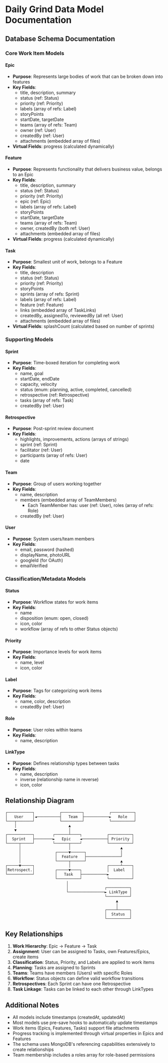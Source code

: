 # Daily Grind Data Model Documentation

## Database Schema Documentation

### Core Work Item Models

#### Epic

- **Purpose**: Represents large bodies of work that can be broken down into features
- **Key Fields**:
  - title, description, summary
  - status (ref: Status)
  - priority (ref: Priority)
  - labels (array of refs: Label)
  - storyPoints
  - startDate, targetDate
  - teams (array of refs: Team)
  - owner (ref: User)
  - createdBy (ref: User)
  - attachments (embedded array of files)
- **Virtual Fields**: progress (calculated dynamically)

#### Feature

- **Purpose**: Represents functionality that delivers business value, belongs to an Epic
- **Key Fields**:
  - title, description, summary
  - status (ref: Status)
  - priority (ref: Priority)
  - epic (ref: Epic)
  - labels (array of refs: Label)
  - storyPoints
  - startDate, targetDate
  - teams (array of refs: Team)
  - owner, createdBy (both ref: User)
  - attachments (embedded array of files)
- **Virtual Fields**: progress (calculated dynamically)

#### Task

- **Purpose**: Smallest unit of work, belongs to a Feature
- **Key Fields**:
  - title, description
  - status (ref: Status)
  - priority (ref: Priority)
  - storyPoints
  - sprints (array of refs: Sprint)
  - labels (array of refs: Label)
  - feature (ref: Feature)
  - links (embedded array of TaskLinks)
  - createdBy, assignedTo, reviewedBy (all ref: User)
  - attachments (embedded array of files)
- **Virtual Fields**: splashCount (calculated based on number of sprints)

### Supporting Models

#### Sprint

- **Purpose**: Time-boxed iteration for completing work
- **Key Fields**:
  - name, goal
  - startDate, endDate
  - capacity, velocity
  - status (enum: planning, active, completed, cancelled)
  - retrospective (ref: Retrospective)
  - tasks (array of refs: Task)
  - createdBy (ref: User)

#### Retrospective

- **Purpose**: Post-sprint review document
- **Key Fields**:
  - highlights, improvements, actions (arrays of strings)
  - sprint (ref: Sprint)
  - facilitator (ref: User)
  - participants (array of refs: User)
  - date

#### Team

- **Purpose**: Group of users working together
- **Key Fields**:
  - name, description
  - members (embedded array of TeamMembers)
    - Each TeamMember has: user (ref: User), roles (array of refs: Role)
  - createdBy (ref: User)

#### User

- **Purpose**: System users/team members
- **Key Fields**:
  - email, password (hashed)
  - displayName, photoURL
  - googleId (for OAuth)
  - emailVerified

### Classification/Metadata Models

#### Status

- **Purpose**: Workflow states for work items
- **Key Fields**:
  - name
  - disposition (enum: open, closed)
  - icon, color
  - workflow (array of refs to other Status objects)

#### Priority

- **Purpose**: Importance levels for work items
- **Key Fields**:
  - name, level
  - icon, color

#### Label

- **Purpose**: Tags for categorizing work items
- **Key Fields**:
  - name, color, description
  - createdBy (ref: User)

#### Role

- **Purpose**: User roles within teams
- **Key Fields**:
  - name, description

#### LinkType

- **Purpose**: Defines relationship types between tasks
- **Key Fields**:
  - name, description
  - inverse (relationship name in reverse)
  - icon, color

## Relationship Diagram

```text
┌───────────┐           ┌─────────┐           ┌──────────┐
│   User    │◄──────────┤   Team  ├───────────►   Role   │
└───┬───────┘           └─────────┘           └──────────┘
    │                       ▲
    ▼                       │
┌───────────┐        ┌──────┴────┐           ┌──────────┐
│  Sprint   ├────────►   Epic    ◄───────────┤ Priority │
└─────┬─────┘        └──────┬────┘           └──────────┘
      │                     │                      ▲
      │               ┌─────▼──────┐               │
      │               │  Feature   ├───────────────┘
      │               └─────┬──────┘               ▲
┌─────▼─────┐               │                ┌─────┴────┐
│Retrospect.│         ┌─────▼────┐           │  Label   │
└───────────┘         │   Task   ├───────────►          │
                      └──────────┘           └──────────┘
                           │
                           │                ┌──────────┐
                           └────────────────► LinkType │
                                            └──────────┘
                                                 ▲
                                                 │
                                            ┌────┴─────┐
                                            │  Status  │
                                            └──────────┘
```

## Key Relationships

1. **Work Hierarchy**: Epic → Feature → Task
2. **Assignment**: User can be assigned to Tasks, own Features/Epics, create items
3. **Classification**: Status, Priority, and Labels are applied to work items
4. **Planning**: Tasks are assigned to Sprints
5. **Teams**: Teams have members (Users) with specific Roles
6. **Workflow**: Status objects can define valid workflow transitions
7. **Retrospectives**: Each Sprint can have one Retrospective
8. **Task Linkage**: Tasks can be linked to each other through LinkTypes

## Additional Notes

- All models include timestamps (createdAt, updatedAt)
- Most models use pre-save hooks to automatically update timestamps
- Work items (Epics, Features, Tasks) support file attachments
- Progress tracking is implemented through virtual properties in Epics and Features
- The schema uses MongoDB's referencing capabilities extensively to create relationships
- Team membership includes a roles array for role-based permissions
